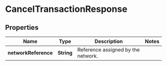 
# CancelTransactionResponse

## Properties
Name | Type | Description | Notes
------------ | ------------- | ------------- | -------------
**networkReference** | **String** | Reference assigned by the network. | 



